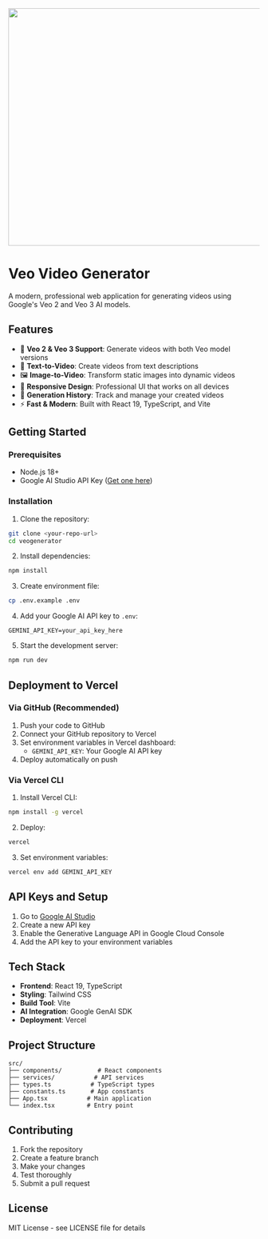 <div align="center">
<img width="1200" height="475" alt="GHBanner" src="https://github.com/user-attachments/assets/0aa67016-6eaf-458a-adb2-6e31a0763ed6" />
</div>

# Veo Video Generator

A modern, professional web application for generating videos using Google's Veo 2 and Veo 3 AI models.

## Features

- 🎥 **Veo 2 & Veo 3 Support**: Generate videos with both Veo model versions
- 📝 **Text-to-Video**: Create videos from text descriptions
- 🖼️ **Image-to-Video**: Transform static images into dynamic videos
- 📱 **Responsive Design**: Professional UI that works on all devices
- 🔄 **Generation History**: Track and manage your created videos
- ⚡ **Fast & Modern**: Built with React 19, TypeScript, and Vite

## Getting Started

### Prerequisites

- Node.js 18+
- Google AI Studio API Key ([Get one here](https://aistudio.google.com/app/apikey))

### Installation

1. Clone the repository:
```bash
git clone <your-repo-url>
cd veogenerator
```

2. Install dependencies:
```bash
npm install
```

3. Create environment file:
```bash
cp .env.example .env
```

4. Add your Google AI API key to `.env`:
```env
GEMINI_API_KEY=your_api_key_here
```

5. Start the development server:
```bash
npm run dev
```

## Deployment to Vercel

### Via GitHub (Recommended)

1. Push your code to GitHub
2. Connect your GitHub repository to Vercel
3. Set environment variables in Vercel dashboard:
   - `GEMINI_API_KEY`: Your Google AI API key
4. Deploy automatically on push

### Via Vercel CLI

1. Install Vercel CLI:
```bash
npm install -g vercel
```

2. Deploy:
```bash
vercel
```

3. Set environment variables:
```bash
vercel env add GEMINI_API_KEY
```

## API Keys and Setup

1. Go to [Google AI Studio](https://aistudio.google.com/app/apikey)
2. Create a new API key
3. Enable the Generative Language API in Google Cloud Console
4. Add the API key to your environment variables

## Tech Stack

- **Frontend**: React 19, TypeScript
- **Styling**: Tailwind CSS
- **Build Tool**: Vite
- **AI Integration**: Google GenAI SDK
- **Deployment**: Vercel

## Project Structure

```
src/
├── components/          # React components
├── services/           # API services
├── types.ts           # TypeScript types
├── constants.ts       # App constants
├── App.tsx           # Main application
└── index.tsx         # Entry point
```

## Contributing

1. Fork the repository
2. Create a feature branch
3. Make your changes
4. Test thoroughly
5. Submit a pull request

## License

MIT License - see LICENSE file for details
